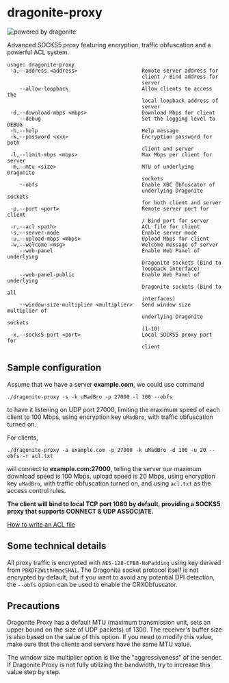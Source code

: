# dragonite-proxy

![powered by dragonite](https://img.shields.io/badge/powered%20by-dragonite-yellow.svg)

Advanced SOCKS5 proxy featuring encryption, traffic obfuscation and a powerful ACL system.

    usage: dragonite-proxy
     -a,--address <address>                     Remote server address for
                                                client / Bind address for
                                                server
        --allow-loopback                        Allow clients to access the
                                                local loopback address of
                                                server
     -d,--download-mbps <mbps>                  Download Mbps for client
        --debug                                 Set the logging level to DEBUG
     -h,--help                                  Help message
     -k,--password <xxx>                        Encryption password for both
                                                client and server
     -l,--limit-mbps <mbps>                     Max Mbps per client for server
     -m,--mtu <size>                            MTU of underlying Dragonite
                                                sockets
        --obfs                                  Enable XBC Obfuscator of
                                                underlying Dragonite sockets
                                                for both client and server
     -p,--port <port>                           Remote server port for client
                                                / Bind port for server
     -r,--acl <path>                            ACL file for client
     -s,--server-mode                           Enable server mode
     -u,--upload-mbps <mbps>                    Upload Mbps for client
     -w,--welcome <msg>                         Welcome message of server
        --web-panel                             Enable Web Panel of underlying
                                                Dragonite sockets (Bind to
                                                loopback interface)
        --web-panel-public                      Enable Web Panel of underlying
                                                Dragonite sockets (Bind to all
                                                interfaces)
        --window-size-multiplier <multiplier>   Send window size multiplier of
                                                underlying Dragonite sockets
                                                (1-10)
     -x,--socks5-port <port>                    Local SOCKS5 proxy port for
                                                client

## Sample configuration

Assume that we have a server **example.com**, we could use command

    ./dragonite-proxy -s -k uMadBro -p 27000 -l 100 --obfs

to have it listening on UDP port 27000, limiting the maximum speed of each client to 100 Mbps, using encryption key `uMadBro`, with traffic obfuscation turned on.

For clients,

    ./dragonite-proxy -a example.com -p 27000 -k uMadBro -d 100 -u 20 --obfs -r acl.txt

will connect to **example.com:27000**, telling the server our maximum download speed is 100 Mbps, upload speed is 20 Mbps, using encryption key `uMadBro`, with traffic obfuscation turned on, and using `acl.txt` as the access control rules.

**The client will bind to local TCP port 1080 by default, providing a SOCKS5 proxy that supports CONNECT & UDP ASSOCIATE.**

[How to write an ACL file](../Proxy%20ACL/HOWTO.md)

## Some technical details

All proxy traffic is encrypted with `AES-128-CFB8-NoPadding` using key derived from `PBKDF2WithHmacSHA1`. The Dragonite socket protocol itself is not encrypted by default, but if you want to avoid any potential DPI detection, the `--obfs` option can be used to enable the CRXObfuscator.

## Precautions

Dragonite Proxy has a default MTU (maximum transmission unit, sets an upper bound on the size of UDP packets) of 1300. The receiver's buffer size is also based on the value of this option. If you need to modify this value, make sure that the clients and servers have the same MTU value.

The window size multiplier option is like the "aggressiveness" of the sender. If Dragonite Proxy is not fully utilizing the bandwidth, try to increase this value step by step.


